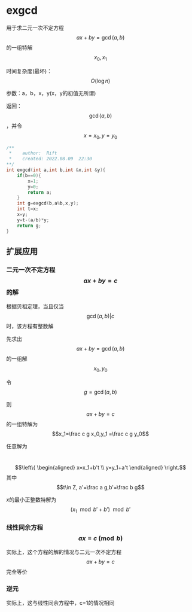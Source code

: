 # exgcd

用于求二元一次不定方程$$ax+by=\gcd(a,b)$$的一组特解$$x_0,x_1$$

时间复杂度(最坏)：$$O(\log n)$$

参数：a，b，x，y(x，y的初值无所谓)

返回：$$\gcd(a,b)$$，并令$$x=x_0,y=y_0$$

```c++
/**
 *    author:  Rift
 *    created: 2022.08.09  22:30
**/
int exgcd(int a,int b,int &x,int &y){
	if(b==0){
		x=1;
		y=0;
		return a;
	}
	int g=exgcd(b,a%b,x,y);
	int t=x;
	x=y;
	y=t-(a/b)*y;
	return g;
}
```

## 扩展应用

### 二元一次不定方程$$ax+by=c$$的解

根据贝祖定理，当且仅当$$\gcd(a,b)|c$$时，该方程有整数解

先求出$$ax+by=\gcd(a,b)$$的一组解$$x_0,y_0$$

令$$g=\gcd(a,b)$$

则$$ax+by=c$$的一组特解为$$x_1=\frac c g x_0,y_1 =\frac c g y_0$$

任意解为

​	$$\left\{
\begin{aligned}
x=x_1+b't   \\  
y=y_1+a't  
\end{aligned}  
\right.$$ 其中$$t\in Z, a'=\frac a g,b'=\frac b g$$

$x$的最小正整数特解为$$(x_1\mod b'+b')\mod b'$$

### 线性同余方程$$ax\equiv c \pmod b$$

实际上，这个方程的解的情况与二元一次不定方程$$ax+by=c$$完全等价

### 逆元

实际上，这与线性同余方程中，c=1的情况相同
